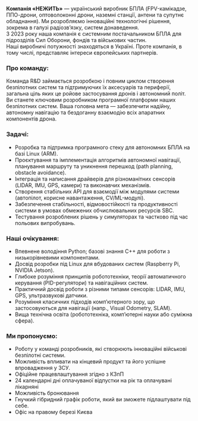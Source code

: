 **Компанія «НЕЖИТЬ»** — український виробник БПЛА (FPV-камікадзе, ППО-дрони,
оптоволоконні дрони, наземні станції, антени та супутнє обладнання). Ми
розробляємо інноваційні технологічні рішення, зокрема в галузі радіозв’язку,
систем донаведення.  
З 2023 року наша компанія є системним постачальником БПЛА для підрозділів Сил
Оборони, фондів та військових частин.  
Наші виробничі потужності знаходяться в Україні. Проте компанія, в тому числі,
представляє інтереси європейських партнерів.  
  

### Про команду:

Команда R&D займається розробкою і повним циклом створення безпілотних систем
та підтримуючих їх аксесуарів та периферії, загальна ціль яких це ройове
застосування дронів і автономний політ. Ви станете ключовим розробником
програмної платформи наших безпілотних систем. Ваша головна мета — забезпечити
надійну, автономну навігацію та бездоганну взаємодію всіх апаратних
компонентів дрона.  
  

### Задачі:

  * Розробка та підтримка програмного стеку для автономних БПЛА на базі Linux (ARM).
  * Проєктування та імплементація алгоритмів автономної навігації, планування маршруту та уникнення перешкод (path planning, obstacle avoidance).
  * Інтеграція та написання драйверів для різноманітних сенсорів (LIDAR, IMU, GPS, камери) та виконавчих механізмів.
  * Створення стабільних API для взаємодії між модулями системи (автопілот, корисне навантаження, CV/ML-модулі).
  * Забезпечення стабільності, відмовостійкості та продуктивності системи в умовах обмежених обчислювальних ресурсів SBC.
  * Тестування розроблених рішень у симуляторах та частково під час польових випробувань.

### Наші очікування:

  * Впевнене володіння Python; базові знання C++ для роботи з низькорівневими компонентами.
  * Досвід розробки під Linux для вбудованих систем (Raspberry Pi, NVIDIA Jetson).
  * Глибоке розуміння принципів робототехніки, теорії автоматичного керування (PID-регулятори) та навігаційних систем.
  * Практичний досвід роботи з різними типами сенсорів: LIDAR, IMU, GPS, ультразвукові датчики.
  * Розуміння класичних підходів комп’ютерного зору, що застосовуються для навігації (напр., Visual Odometry, SLAM).
  * Вища технічна освіта (робототехніка, комп’ютерні науки або суміжна сфера).

### Ми пропонуємо:

  * Роботу у команді розробників, які створюють інноваційні військові безпілотні системи.
  * Можливість впливати на кінцевий продукт та його успішне впровадження у ЗСУ.
  * Офіційне працевлаштування згідно з КЗпП
  * 24 календарні дні оплачуваної відпустки на рік та оплачувані лікарняні
  * Можливість бронювання
  * Гнучкий гібридний графік роботи, який ви зможете підлаштувати під себе.
  * Офіс на правому березі Києва